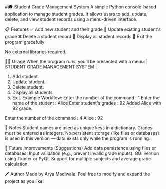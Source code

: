 #🎓 Student Grade Management System
A simple Python console-based application to manage student grades. It allows users to add, update, delete, and view student records using a menu-driven interface.

📋 Features
✅ Add new student and their grade
🔁 Update existing student's grade
❌ Delete a student record
📃 Display all student records
🚪 Exit the program gracefully

No external libraries required.

🧑‍💻 Usage
When the program runs, you’ll be presented with a menu:
| STUDENT GRADE MANAGEMENT SYSTEM |
1. Add student.
2. Update student.
3. Delete student.
4. Display all students.
5. Exit.
Example Workflow:
Enter the number of the command : 1
Enter the name of the student : Alice
Enter student's grades : 92
Added Alice with 92 grade.

Enter the number of the command : 4
Alice : 92

🧾 Notes
Student names are used as unique keys in a dictionary.
Grades must be entered as integers.
No persistent storage (like files or databases) is used in this version — data exists only while the program is running.

🧱 Future Improvements (Suggestions)
Add data persistence using files or databases.
Input validation (e.g., prevent invalid grade inputs).
GUI version using Tkinter or PyQt.
Support for multiple subjects and average grade calculation.

🖊️ Author
Made by Arya Madiwale.
Feel free to modify and expand the project as you like!
